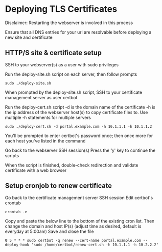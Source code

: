 # Deploying TLS Certificates

Disclaimer: Restarting the webserver is involved in this process

Ensure that all DNS entries for your url are resolvable before deploying a new site and certificate

## HTTP/S site & certificate setup

SSH to your webserver(s) as a user with sudo privileges

Run the deploy-site.sh script on each server, then follow prompts

    sudo ./deploy-site.sh

When prompted by the deploy-site.sh script, SSH to your certificate management server as user certbot

Run the deploy-cert.sh script
-d is the domain name of the certificate
-h is the ip address of the webserver host(s) to copy certificate files to. Use multiple -h statements for multiple servers

    sudo ./deploy-cert.sh -d portal.example.com -h 10.1.1.1 -h 10.1.1.2

You'll be prompted to enter certbot's password once; then once more for each host you've listed in the command

Go back to the webserver SSH session(s)
Press the 'y' key to continue the scripts

When the script is finished, double-check redirection and validate certificate with a web browser

## Setup cronjob to renew certificate

Go back to the certificate management server SSH session
Edit certbot's crontab

    crontab -e

Copy and paste the below line to the bottom of the existing cron list. Then change the domain and host IP(s) (adjust time as desired, default is everyday at 5:00am)
Save and close the file

    0 5 * * * sudo certbot -q renew --cert-name portal.example.com --deploy-hook 'sudo /home/certbot/renew-cert.sh -h 10.1.1.1 -h 10.2.2.2'

